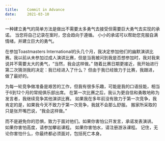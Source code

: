 ```yaml
---
title:    Commit in Advance
date:     2021-03-10
---
```


一种建立勇气的简单方法是做出不需要太多勇气去接受但需要巨大勇气去实现的承诺。 当您将自己记录在案时，您会趋向于遵循。 小小的承诺可以帮助您克服自满情绪，并建立巨大的勇气。

在参加Toastmasters International的头几个月，我决定参加他们的幽默演讲比赛。我以前从未参加过成人演讲比赛，但是当我被问到我是否想参加时，我对我来说并不需要太大的勇气，“当然，我会这样做。” 随着比赛日期更接近，我开始进行第二次猜测我的决定：我已经进入了什么？ 但由于我已经致力于比赛，我跟进，做了最好的。

为每一轮竞争做准备是艰苦的工作，但我有很多乐趣，可能是我的口语技能，相当于6到12个月的常规俱乐部出席。 在第一次比赛之后，我认为更自信和勇敢地称为发言者，我继续竞争其他演讲比赛。 如果我在多年前没有致力于第一次竞争，我肯定的是，如果我今天不致力于第一次竞争，我就不会那么舒服。 搬家所采取的只是张开嘴巴说，“我会这样做。”

而不是避免你的恐惧，致力于面对他们。如果你害怕公开发言，承诺发表演讲。 如果你害怕高度，请参加攀岩课程。 如果你害怕水，请注册游泳课程。 记住，无论你害怕什么，你最终都必须面对，包括死亡本身。